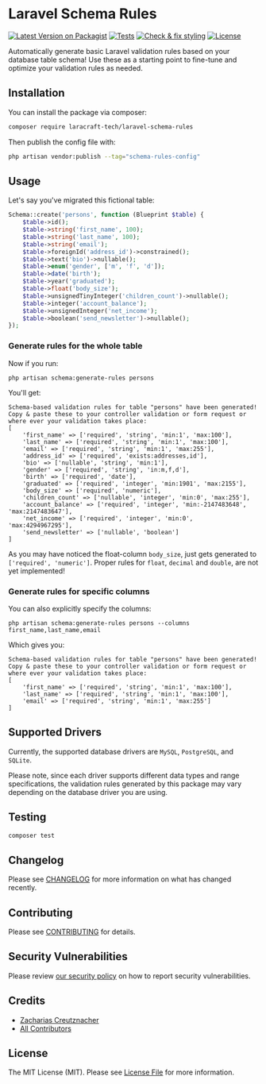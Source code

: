 # Laravel Schema Rules

[![Latest Version on Packagist](https://img.shields.io/packagist/v/laracraft-tech/laravel-schema-rules.svg?style=flat-square)](https://packagist.org/packages/laracraft-tech/laravel-useful-traits)
[![Tests](https://github.com/laracraft-tech/laravel-schema-rules/actions/workflows/run-tests.yml/badge.svg?branch=main)](https://github.com/laracraft-tech/laravel-useful-traits/actions/workflows/run-tests.yml)
[![Check & fix styling](https://github.com/laracraft-tech/laravel-schema-rules/actions/workflows/fix-php-code-style-issues.yml/badge.svg?branch=main)](https://github.com/laracraft-tech/laravel-useful-traits/actions/workflows/fix-php-code-style-issues.yml)
[![License](https://img.shields.io/packagist/l/laracraft-tech/laravel-schema-rules.svg?style=flat-square)](https://packagist.org/packages/laracraft-tech/laravel-useful-traits)
<!--[![Total Downloads](https://img.shields.io/packagist/dt/laracraft-tech/laravel-schema-rules.svg?style=flat-square)](https://packagist.org/packages/laracraft-tech/laravel-useful-traits)-->

Automatically generate basic Laravel validation rules based on your database table schema!
Use these as a starting point to fine-tune and optimize your validation rules as needed. 

## Installation

You can install the package via composer:

```bash
composer require laracraft-tech/laravel-schema-rules
```

Then publish the config file with:

```bash
php artisan vendor:publish --tag="schema-rules-config"
```

## Usage

Let's say you've migrated this fictional table:

````php
Schema::create('persons', function (Blueprint $table) {
    $table->id();
    $table->string('first_name', 100);
    $table->string('last_name', 100);
    $table->string('email');
    $table->foreignId('address_id')->constrained();
    $table->text('bio')->nullable();
    $table->enum('gender', ['m', 'f', 'd']);
    $table->date('birth');
    $table->year('graduated');
    $table->float('body_size');
    $table->unsignedTinyInteger('children_count')->nullable();
    $table->integer('account_balance');
    $table->unsignedInteger('net_income');
    $table->boolean('send_newsletter')->nullable();
});
````

### Generate rules for the whole table

Now if you run:

`php artisan schema:generate-rules persons`

You'll get:
```
Schema-based validation rules for table "persons" have been generated!
Copy & paste these to your controller validation or form request or where ever your validation takes place:
[
    'first_name' => ['required', 'string', 'min:1', 'max:100'],
    'last_name' => ['required', 'string', 'min:1', 'max:100'],
    'email' => ['required', 'string', 'min:1', 'max:255'],
    'address_id' => ['required', 'exists:addresses,id'],
    'bio' => ['nullable', 'string', 'min:1'],
    'gender' => ['required', 'string', 'in:m,f,d'],
    'birth' => ['required', 'date'],
    'graduated' => ['required', 'integer', 'min:1901', 'max:2155'],
    'body_size' => ['required', 'numeric'],
    'children_count' => ['nullable', 'integer', 'min:0', 'max:255'],
    'account_balance' => ['required', 'integer', 'min:-2147483648', 'max:2147483647'],
    'net_income' => ['required', 'integer', 'min:0', 'max:4294967295'],
    'send_newsletter' => ['nullable', 'boolean']
]
```

As you may have noticed the float-column `body_size`, just gets generated to `['required', 'numeric']`.
Proper rules for `float`, `decimal` and `double`, are not yet implemented! 

### Generate rules for specific columns

You can also explicitly specify the columns:

`php artisan schema:generate-rules persons --columns first_name,last_name,email`

Which gives you:
````
Schema-based validation rules for table "persons" have been generated!
Copy & paste these to your controller validation or form request or where ever your validation takes place:
[
    'first_name' => ['required', 'string', 'min:1', 'max:100'],
    'last_name' => ['required', 'string', 'min:1', 'max:100'],
    'email' => ['required', 'string', 'min:1', 'max:255']
]
````

## Supported Drivers

Currently, the supported database drivers are `MySQL`, `PostgreSQL`, and `SQLite`.

Please note, since each driver supports different data types and range specifications,
the validation rules generated by this package may vary depending on the database driver you are using.

## Testing

```bash
composer test
```

## Changelog

Please see [CHANGELOG](CHANGELOG.md) for more information on what has changed recently.

## Contributing

Please see [CONTRIBUTING](CONTRIBUTING.md) for details.

## Security Vulnerabilities

Please review [our security policy](../../security/policy) on how to report security vulnerabilities.

## Credits

- [Zacharias Creutznacher](https://github.com/laracraft-tech)
- [All Contributors](../../contributors)

## License

The MIT License (MIT). Please see [License File](LICENSE.md) for more information.
